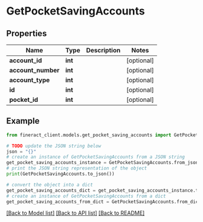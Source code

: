 # GetPocketSavingAccounts


## Properties

Name | Type | Description | Notes
------------ | ------------- | ------------- | -------------
**account_id** | **int** |  | [optional] 
**account_number** | **int** |  | [optional] 
**account_type** | **int** |  | [optional] 
**id** | **int** |  | [optional] 
**pocket_id** | **int** |  | [optional] 

## Example

```python
from fineract_client.models.get_pocket_saving_accounts import GetPocketSavingAccounts

# TODO update the JSON string below
json = "{}"
# create an instance of GetPocketSavingAccounts from a JSON string
get_pocket_saving_accounts_instance = GetPocketSavingAccounts.from_json(json)
# print the JSON string representation of the object
print(GetPocketSavingAccounts.to_json())

# convert the object into a dict
get_pocket_saving_accounts_dict = get_pocket_saving_accounts_instance.to_dict()
# create an instance of GetPocketSavingAccounts from a dict
get_pocket_saving_accounts_from_dict = GetPocketSavingAccounts.from_dict(get_pocket_saving_accounts_dict)
```
[[Back to Model list]](../README.md#documentation-for-models) [[Back to API list]](../README.md#documentation-for-api-endpoints) [[Back to README]](../README.md)


